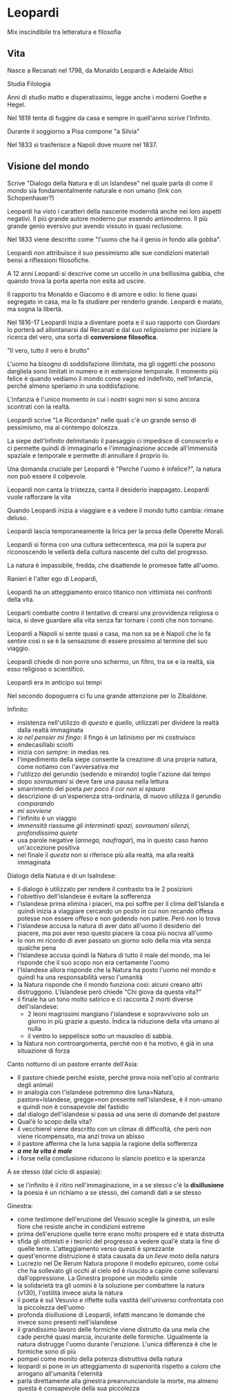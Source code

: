 # Leopardi
Mix inscindibile tra letteratura e filosofia

## Vita
Nasce a Recanati nel 1798, da Monaldo Leopardi e Adelaide Altici

Studia Filologia

Anni di studio matto e disperatissimo, legge anche i moderni Goethe e Hegel.

Nel 1819 tenta di fuggire da casa e sempre in quell'anno scrive l'Infinito.

Durante il soggiorno a Pisa compone "a Silvia"

Nel 1833 si trasferisce a Napoli dove muore nel 1837.

## Visione del mondo

Scrive "Dialogo della Natura e di un Islandese" nel quale parla di come il mondo sia fondamentalmente naturale e non umano (link con Schopenhauer?)

Leopardi ha visto i caratteri della nascente modernità anche nei loro aspetti negativi.
Il più grande autore moderno pur essendo antimoderno.
Il più grande genio eversivo pur avendo vissuto in quasi reclusione.

Nel 1833 viene descritto come "l'uomo che ha il genio in fondo alla gobba". 

Leopardi non attribuisce il suo pessimismo alle sue condizioni materiali bensì a riflessioni filosofiche.

A 12 anni Leopardi si descrive come un uccello in una bellissima gabbia, che quando trova la porta aperta non esita ad uscire.

Il rapporto tra Monaldo e Giacomo è di amore e odio: lo tiene quasi segregato in casa, ma lo fa studiare per renderlo grande.
Leopardi è malato, ma sogna la libertà.

Nel 1816-17 Leopardi inizia a diventare poeta e il suo rapporto con Giordani lo porterà ad allontanarsi dal Recanati e dal suo *religiosismo* per iniziare la ricerca del vero, una sorta di **conversione filosofica**.

"Il vero, tutto il vero è brutto"

L'uomo ha bisogno di soddisfazione illimitata, ma gli oggetti che possono dargliela sono limitati in numero e in estensione temporale.
Il momento più felice è quando vediamo il mondo come vago ed indefinito, nell'infanzia, perché almeno speriamo in una soddisfazione.

L'infanzia è l'unico momento in cui i nostri sogni non si sono ancora scontrati con la realtà.

Leopardi scrive "Le Ricordanze" nelle quali c'è un grande senso di pessimismo, ma al contempo dolcezza.

La siepe dell'Infinito delimitando il paesaggio ci impedisce di conoscerlo e ci permette quindi di immaginarlo e l'immaginazione accede all'immensità spaziale e temporale e permette di annullare il proprio Io.

Una domanda cruciale per Leopardi è "Perché l'uomo è infelice?", la natura non può essere il colpevole.

Leopardi non canta la tristezza, canta il desiderio inappagato.
Leopardi vuole rafforzare la vita

Quando Leopardi inizia a viaggiare e a vedere il mondo tutto cambia: rimane deluso.

Leopardi lascia temporaneamente la lirica per la prosa delle Operette Morali.

Leopardi si forma con una cultura settecentesca, ma poi la supera pur riconoscendo le velleità della cultura nascente del culto del progresso.

La natura è impassibile, fredda, che disattende le promesse fatte all'uomo.

Ranieri è l'alter ego di Leopardi, 

Leopardi ha un atteggiamento eroico titanico non vittimista nei confronti della vita.

Leoparti combatte contro il tentativo di crearsi una provvidenza religiosa o laica, si deve guardare alla vita senza far tornare i conti che non tornano.

Leopardi a Napoli si sente quasi a casa, ma non sa se è Napoli che lo fa sentire così o se è la sensazione di essere prossimo al termine del suo viaggio. 

Leopardi chiede di non porre uno schermo, un filtro, tra se e la realtà, sia esso religioso o scientifico.

Leopardi era in anticipo sui tempi

Nel secondo dopoguerra ci fu una grande attenzione per lo Zibaldone.

Infinito:
- insistenza nell'utilizzo di *questo* e *quello*, utilizzati per dividere la realtà dalla realtà immaginata
- *io nel pensier mi fingo*: il fingo è un latinismo per mi costruisco
- endecasillabi sciolti
- inizia con *sempre*: in medias res
- l'impedimento della siepe consente la creazione di una propria natura, come notiamo con l'avversativa *ma*
- l'utilizzo del gerundio (sedendo e mirando) toglie l'azione dal tempo
- dopo *sovraumani* si deve fare una pausa nella lettura
- smarrimento del poeta *per poco il cor non si spaura*
- descrizione di un'esperienza stra-ordinaria, di nuovo utilizza il gerundio *comparando*
- *mi sovviene*
- l'infinito è un viaggio
- *immensità* riassume *gli interminati spazi, sovraumani silenzi, profondissima quiete*
- usa parole negative (*annega, naufragar*), ma in questo caso hanno un'accezione positiva
- nel finale il *questa* non si riferisce più alla realtà, ma alla realtà immaginata

Dialogo della Natura e di un Isalndese:
- il dialogo è utilizzato per rendere il contrasto tra le 2 posizioni
- l'obiettivo dell'islandese è evitare la sofferenza
- l'islandese prima elimina i piaceri, ma poi soffre per il clima dell'Islanda e quindi inizia a viaggiare cercando un posto in cui non recando offesa potesse non essere offeso e non godendo non patire. Però non lo trova
- l'islandese accusa la natura di aver dato all'uomo il desiderio del piacere, ma poi aver reso questo piacere la cosa più nociva all'uomo
- Io non mi ricordo di aver passato un giorno solo della mia vita senza qualche pena
- l'Islandese accusa quindi la Natura di tutto il male del mondo, ma lei risponde che il suo scopo non era certamente l'uomo
- l'Islandese allora risponde che la Natura ha posto l'uomo nel mondo e quindi ha una responsabilità verso l'umanità
- la Natura risponde che il mondo funziona così: alcuni creano altri distruggono. L'Islandese però chiede "Chi giova da questa vita?"
- il finale ha un tono molto satirico e ci racconta 2 morti diverse dell'islandese:
    -  2 leoni magrissimi mangiano l'islandese e sopravvivono solo un giorno in più grazie a questo. Índica la riduzione della vita umano al nulla
    -  il ventro lo seppelisce sotto un mausoleo di sabbia. 
-  la Natura non controargomenta, perché non è ha motivo, è già in una situazione di forza

Canto notturno di un pastore errante dell'Asia:
- Il pastore chiede perché esiste, perché prova noia nell'ozio al contrario degli animali
- in analogia con l'islandese potremmo dire luna=Natura, pastore=Islandese, gregge=non presente nell'islandese, è il non-umano e quindi non è consapevole del fastidio
- dal dialogo dell'islandese si passa ad una serie di domande del pastore
- Qual'è lo scopo della vita?
- il vecchierel viene descritto con un climax di difficoltà, che però non viene ricompensato, ma anzi trova un abisso
- il pastore afferma che la luna sappia la ragione della sofferenza
- _**a me la vita è male**_
- i forse nella conclusione riducono lo slancio poetico e la speranza

A se stesso (dal ciclo di aspasia):
- se l'infinito è il ritiro nell'immaginazione, in a se stesso c'è la **disillusione**
- la poesia è un richiamo a se stesso, dei comandi dati a se stesso

Ginestra:
- come testimone dell'eruzione del Vesuvio sceglie la ginestra, un esile fiore che resiste anche in condizioni estreme
- prima dell'eruzione quelle terre erano molto prospere ed è stata distrutta
- sfida gli ottimisti e i teorici del progresso a vedere qual'è stata la fine di quelle terre. L'atteggiamento verso questi è sprezzante
- quest'enorme distruzione è stata causata da un *lieve moto* della natura
- Lucrezio nel De Rerum Natura propone il modello epicureo, come colui che ha sollevato gli occhi al cielo ed è riuscito a capire come sollevarsi dall'oppressione. La Ginestra propone un modello simile
- la solidarietà tra gli uomini è la soluzione per combattere la natura (v130), l'ostilità invece aiuta la natura
- il poeta è sul Vesuvio e riflette sulla vastità dell'universo confrontata con la piccolezza dell'uomo
- profonda disillusione di Leopardi, infatti mancano le domande che invece sono presenti nell'islandese
- il grandissimo lavoro delle formiche viene distrutto da una mela che cade perché quasi marcia, incurante delle formiche. Ugualmente la natura distrugge l'uomo durante l'eruzione. L'unica differenza è che le formiche sono di più
- pompei come monito della potenza distruttiva della natura
- leopardi si pone in un atteggiamento di superiorità rispetto a coloro che arrogano all'umanità l'eternità
- parla direttamente alla ginestra preannunciandole la morte, ma almeno questa è consapevole della sua piccolezza